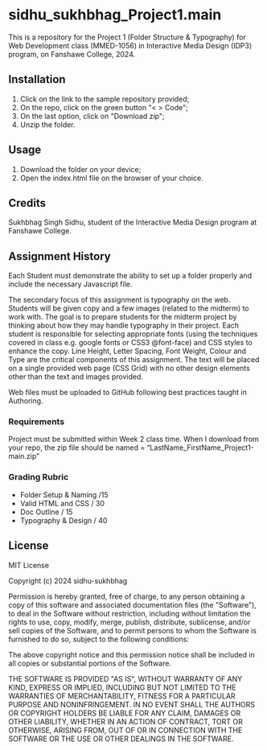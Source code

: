 # sidhu_sukhbhag_Project1.main
This is a repository for the Project 1 (Folder Structure & Typography) for Web Development class (MMED-1056) in Interactive Media Design (IDP3) program, on Fanshawe College, 2024.

## Installation
1. Click on the link to the sample repository provided;
2. On the repo, click on the green button "< > Code";
3. On the last option, click on "Download zip";
4. Unzip the folder.

## Usage
1. Download the folder on your device;
2. Open the index.html file on the browser of your choice.

## Credits
Sukhbhag Singh Sidhu, student of the Interactive Media Design program at Fanshawe College.

## Assignment History

Each Student must demonstrate the ability to set up a folder properly and include the necessary Javascript file.

The secondary focus of this assignment is typography on the web. Students will be given copy and a few images (related to the midterm) to work with. The goal is to prepare students for the midterm project by thinking about how they may handle typography in their project. Each student is responsible for selecting appropriate fonts (using the techniques covered in class e.g. google fonts or CSS3 @font-face) and CSS styles to enhance the copy. Line Height, Letter Spacing, Font Weight, Colour and Type are the critical components of this assignment.
The text will be placed on a single provided web page (CSS Grid) with no other design elements other than the text and images provided.

Web files must be uploaded to GitHub following best practices taught in Authoring.

### Requirements

Project must be submitted within Week 2 class time. When I download from your repo, the zip file should be named = “LastName_FirstName_Project1-main.zip”

### Grading Rubric

- Folder Setup & Naming /15
- Valid HTML and CSS / 30
- Doc Outline / 15
- Typography & Design / 40

## License

MIT License

Copyright (c) 2024 sidhu-sukhbhag

Permission is hereby granted, free of charge, to any person obtaining a copy
of this software and associated documentation files (the "Software"), to deal
in the Software without restriction, including without limitation the rights
to use, copy, modify, merge, publish, distribute, sublicense, and/or sell
copies of the Software, and to permit persons to whom the Software is
furnished to do so, subject to the following conditions:

The above copyright notice and this permission notice shall be included in all
copies or substantial portions of the Software.

THE SOFTWARE IS PROVIDED "AS IS", WITHOUT WARRANTY OF ANY KIND, EXPRESS OR
IMPLIED, INCLUDING BUT NOT LIMITED TO THE WARRANTIES OF MERCHANTABILITY,
FITNESS FOR A PARTICULAR PURPOSE AND NONINFRINGEMENT. IN NO EVENT SHALL THE
AUTHORS OR COPYRIGHT HOLDERS BE LIABLE FOR ANY CLAIM, DAMAGES OR OTHER
LIABILITY, WHETHER IN AN ACTION OF CONTRACT, TORT OR OTHERWISE, ARISING FROM,
OUT OF OR IN CONNECTION WITH THE SOFTWARE OR THE USE OR OTHER DEALINGS IN THE
SOFTWARE.

